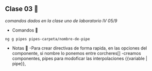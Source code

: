 ## Clase 03 🎁
_comandos dados en la clase uno de laboratorio IV 05/9_
* Comandos 📢
```
ng g pipes pipes-carpeta/nombre-de-pipe
```
* Notas 📢
-Para crear directivas de forma rapida, en las opciones del componente, si nombre lo ponemos entre corcheres[]
-creamos componentes, pipes para modoficar las interpolaciones {{variable | pipe}},
